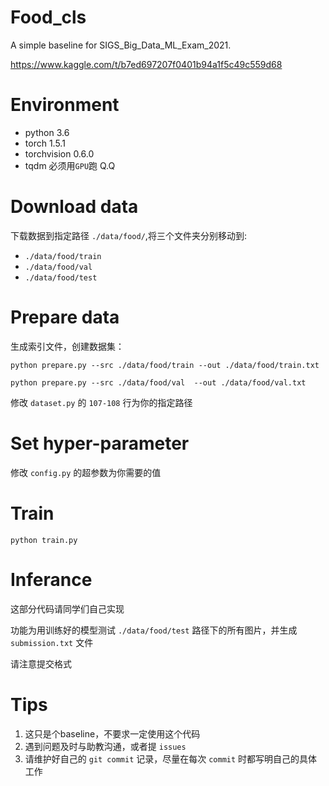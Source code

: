 # Food_cls

A simple baseline for SIGS_Big_Data_ML_Exam_2021.

https://www.kaggle.com/t/b7ed697207f0401b94a1f5c49c559d68

# Environment
- python 3.6
- torch 1.5.1
- torchvision 0.6.0
- tqdm
必须用`GPU`跑 Q.Q

# Download data

下载数据到指定路径 `./data/food/`,将三个文件夹分别移动到:

- `./data/food/train`
- `./data/food/val`
- `./data/food/test`

# Prepare data

生成索引文件，创建数据集：

`python prepare.py --src ./data/food/train --out ./data/food/train.txt`

`python prepare.py --src ./data/food/val  --out ./data/food/val.txt`

修改 `dataset.py` 的 `107-108` 行为你的指定路径

# Set hyper-parameter

修改 `config.py` 的超参数为你需要的值

# Train

`python train.py`

# Inferance

这部分代码请同学们自己实现

功能为用训练好的模型测试 `./data/food/test` 路径下的所有图片，并生成 `submission.txt` 文件

请注意提交格式

# Tips

1. 这只是个baseline，不要求一定使用这个代码
2. 遇到问题及时与助教沟通，或者提 `issues`
3. 请维护好自己的 `git commit` 记录，尽量在每次 `commit` 时都写明自己的具体工作
